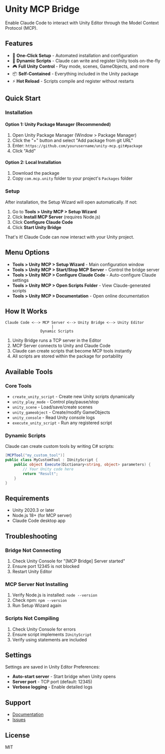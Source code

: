 # Unity MCP Bridge

Enable Claude Code to interact with Unity Editor through the Model Context Protocol (MCP).

## Features

- 🚀 **One-Click Setup** - Automated installation and configuration
- 🔄 **Dynamic Scripts** - Claude can write and register Unity tools on-the-fly
- 🎮 **Full Unity Control** - Play mode, scenes, GameObjects, and more
- 📦 **Self-Contained** - Everything included in the Unity package
- ⚡ **Hot Reload** - Scripts compile and register without restarts

## Quick Start

### Installation

#### Option 1: Unity Package Manager (Recommended)

1. Open Unity Package Manager (Window > Package Manager)
2. Click the "+" button and select "Add package from git URL"
3. Enter: `https://github.com/yourusername/unity-mcp.git#package`
4. Click "Add"

#### Option 2: Local Installation

1. Download the package
2. Copy `com.mcp.unity` folder to your project's `Packages` folder

### Setup

After installation, the Setup Wizard will open automatically. If not:

1. Go to **Tools > Unity MCP > Setup Wizard**
2. Click **Install MCP Server** (requires Node.js)
3. Click **Configure Claude Code**
4. Click **Start Unity Bridge**

That's it! Claude Code can now interact with your Unity project.

## Menu Options

- **Tools > Unity MCP > Setup Wizard** - Main configuration window
- **Tools > Unity MCP > Start/Stop MCP Server** - Control the bridge server
- **Tools > Unity MCP > Configure Claude Code** - Auto-configure Claude settings
- **Tools > Unity MCP > Open Scripts Folder** - View Claude-generated scripts
- **Tools > Unity MCP > Documentation** - Open online documentation

## How It Works

```
Claude Code <--> MCP Server <--> Unity Bridge <--> Unity Editor
                     |
                Dynamic Scripts
```

1. Unity Bridge runs a TCP server in the Editor
2. MCP Server connects to Unity and Claude Code
3. Claude can create scripts that become MCP tools instantly
4. All scripts are stored within the package for portability

## Available Tools

### Core Tools
- `create_unity_script` - Create new Unity scripts dynamically
- `unity_play_mode` - Control play/pause/stop
- `unity_scene` - Load/save/create scenes
- `unity_gameobject` - Create/modify GameObjects
- `unity_console` - Read Unity console logs
- `execute_unity_script` - Run any registered script

### Dynamic Scripts
Claude can create custom tools by writing C# scripts:

```csharp
[MCPTool("my_custom_tool")]
public class MyCustomTool : IUnityScript {
    public object Execute(Dictionary<string, object> parameters) {
        // Your Unity code here
        return "Result";
    }
}
```

## Requirements

- Unity 2020.3 or later
- Node.js 18+ (for MCP server)
- Claude Code desktop app

## Troubleshooting

### Bridge Not Connecting
1. Check Unity Console for "[MCP Bridge] Server started"
2. Ensure port 12345 is not blocked
3. Restart Unity Editor

### MCP Server Not Installing
1. Verify Node.js is installed: `node --version`
2. Check npm: `npm --version`
3. Run Setup Wizard again

### Scripts Not Compiling
1. Check Unity Console for errors
2. Ensure script implements `IUnityScript`
3. Verify using statements are included

## Settings

Settings are saved in Unity Editor Preferences:
- **Auto-start server** - Start bridge when Unity opens
- **Server port** - TCP port (default: 12345)
- **Verbose logging** - Enable detailed logs

## Support

- [Documentation](https://github.com/yourusername/unity-mcp)
- [Issues](https://github.com/yourusername/unity-mcp/issues)

## License

MIT